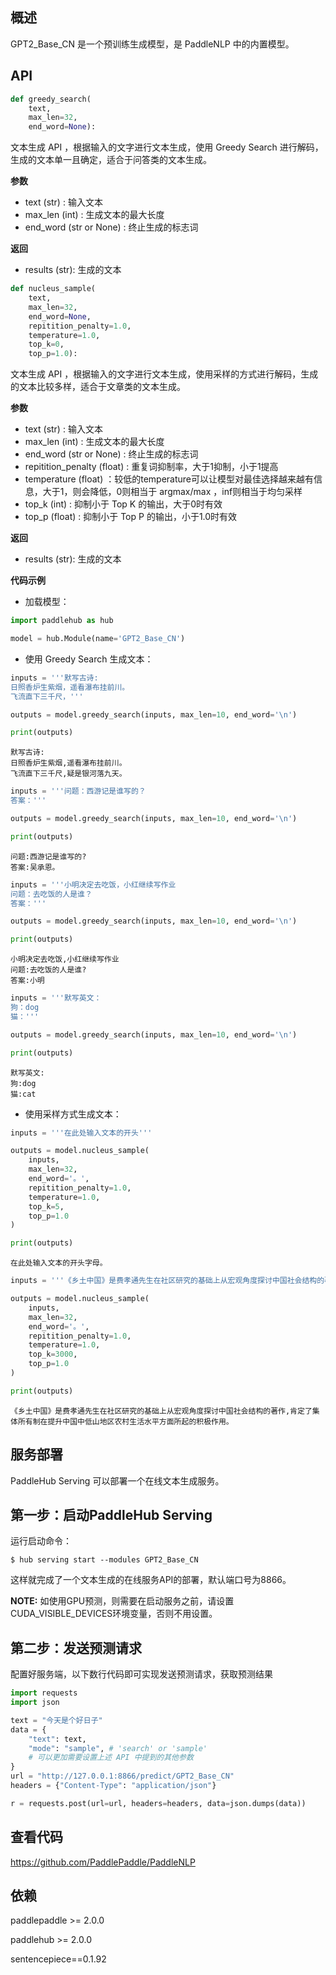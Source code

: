 ## 概述
GPT2_Base_CN 是一个预训练生成模型，是 PaddleNLP 中的内置模型。

## API
```python
def greedy_search(
    text,
    max_len=32,
    end_word=None):
```
文本生成 API ，根据输入的文字进行文本生成，使用 Greedy Search 进行解码，生成的文本单一且确定，适合于问答类的文本生成。

**参数**
* text (str) : 输入文本
* max_len (int) : 生成文本的最大长度
* end_word (str or None) : 终止生成的标志词

**返回**
* results (str): 生成的文本

```python
def nucleus_sample(
    text,
    max_len=32,
    end_word=None,
    repitition_penalty=1.0,
    temperature=1.0,
    top_k=0,
    top_p=1.0):
```
文本生成 API ，根据输入的文字进行文本生成，使用采样的方式进行解码，生成的文本比较多样，适合于文章类的文本生成。

**参数**
* text (str) : 输入文本
* max_len (int) : 生成文本的最大长度
* end_word (str or None) : 终止生成的标志词
* repitition_penalty (float) : 重复词抑制率，大于1抑制，小于1提高
* temperature (float) ：较低的temperature可以让模型对最佳选择越来越有信息，大于1，则会降低，0则相当于 argmax/max ，inf则相当于均匀采样
* top_k (int) : 抑制小于 Top K 的输出，大于0时有效
* top_p (float) : 抑制小于 Top P 的输出，小于1.0时有效

**返回**
* results (str): 生成的文本

**代码示例**
* 加载模型：
```python
import paddlehub as hub

model = hub.Module(name='GPT2_Base_CN')
```
* 使用 Greedy Search 生成文本：
```python
inputs = '''默写古诗:
日照香炉生紫烟，遥看瀑布挂前川。
飞流直下三千尺，'''

outputs = model.greedy_search(inputs, max_len=10, end_word='\n')

print(outputs)
```
    默写古诗:
    日照香炉生紫烟,遥看瀑布挂前川。
    飞流直下三千尺,疑是银河落九天。
```python
inputs = '''问题：西游记是谁写的？
答案：'''

outputs = model.greedy_search(inputs, max_len=10, end_word='\n')

print(outputs)
```
    问题:西游记是谁写的?
    答案:吴承恩。
```python
inputs = '''小明决定去吃饭，小红继续写作业
问题：去吃饭的人是谁？
答案：'''

outputs = model.greedy_search(inputs, max_len=10, end_word='\n')

print(outputs)
```
    小明决定去吃饭,小红继续写作业
    问题:去吃饭的人是谁?
    答案:小明
```python
inputs = '''默写英文：
狗：dog
猫：'''

outputs = model.greedy_search(inputs, max_len=10, end_word='\n')

print(outputs)
```
    默写英文:
    狗:dog
    猫:cat

* 使用采样方式生成文本：

```python
inputs = '''在此处输入文本的开头'''

outputs = model.nucleus_sample(
    inputs,
    max_len=32,
    end_word='。',
    repitition_penalty=1.0,
    temperature=1.0,
    top_k=5,
    top_p=1.0
)

print(outputs)
```
    在此处输入文本的开头字母。


```python
inputs = '''《乡土中国》是费孝通先生在社区研究的基础上从宏观角度探讨中国社会结构的著作，'''

outputs = model.nucleus_sample(
    inputs,
    max_len=32,
    end_word='。',
    repitition_penalty=1.0,
    temperature=1.0,
    top_k=3000,
    top_p=1.0
)

print(outputs)
```
    《乡土中国》是费孝通先生在社区研究的基础上从宏观角度探讨中国社会结构的著作,肯定了集体所有制在提升中国中低山地区农村生活水平方面所起的积极作用。

## 服务部署

PaddleHub Serving 可以部署一个在线文本生成服务。

## 第一步：启动PaddleHub Serving

运行启动命令：
```shell
$ hub serving start --modules GPT2_Base_CN
```

这样就完成了一个文本生成的在线服务API的部署，默认端口号为8866。

**NOTE:** 如使用GPU预测，则需要在启动服务之前，请设置CUDA\_VISIBLE\_DEVICES环境变量，否则不用设置。

## 第二步：发送预测请求

配置好服务端，以下数行代码即可实现发送预测请求，获取预测结果

```python
import requests
import json

text = "今天是个好日子"
data = {
    "text": text, 
    "mode": "sample", # 'search' or 'sample'
    # 可以更加需要设置上述 API 中提到的其他参数
}
url = "http://127.0.0.1:8866/predict/GPT2_Base_CN"
headers = {"Content-Type": "application/json"}

r = requests.post(url=url, headers=headers, data=json.dumps(data))
```

## 查看代码
https://github.com/PaddlePaddle/PaddleNLP

## 依赖
paddlepaddle >= 2.0.0 

paddlehub >= 2.0.0

sentencepiece==0.1.92